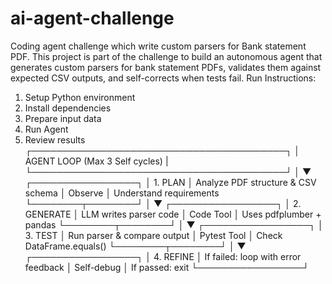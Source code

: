 # ai-agent-challenge
Coding agent challenge which write custom parsers for Bank statement PDF.
This project is part of the challenge to build an autonomous agent that generates custom parsers for bank statement PDFs, validates them against expected CSV outputs, and self-corrects when tests fail.
Run Instructions:
1. Setup Python environment
2. Install dependencies
3. Prepare input data
4. Run Agent
5. Review results
┌─────────────────────────────────────────┐
│         AGENT LOOP (Max 3 Self cycles)  |
└─────────────────────────────────────────┘
              │
              ▼
    ┌─────────────────┐
    │  1. PLAN        │  Analyze PDF structure & CSV schema
    │      Observe    │  Understand requirements
    └────────┬────────┘
             │
             ▼
    ┌─────────────────┐
    │  2. GENERATE    │  LLM writes parser code
    │     Code Tool   │  Uses pdfplumber + pandas
    └────────┬────────┘
             │
             ▼
    ┌─────────────────┐
    │  3. TEST        │  Run parser & compare output
    │     Pytest Tool │  Check DataFrame.equals()
    └────────┬────────┘
             │
             ▼
    ┌─────────────────┐
    │  4. REFINE      │  If failed: loop with error feedback
    │     Self-debug  │  If passed: exit 
    └─────────────────┘

